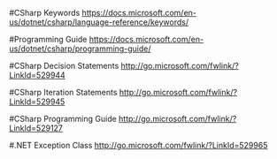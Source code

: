 #CSharp Keywords
https://docs.microsoft.com/en-us/dotnet/csharp/language-reference/keywords/

#Programming Guide
https://docs.microsoft.com/en-us/dotnet/csharp/programming-guide/

#CSharp Decision Statements
http://go.microsoft.com/fwlink/?LinkId=529944
 
#CSharp Iteration Statements 
http://go.microsoft.com/fwlink/?LinkId=529945

#CSharp Programming Guide
http://go.microsoft.com/fwlink/?LinkId=529127

#.NET Exception Class
http://go.microsoft.com/fwlink/?LinkId=529965